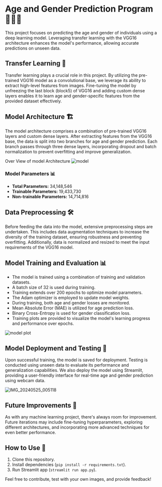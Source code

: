 # **Age and Gender Prediction Program 🧑📏👦**

This project focuses on predicting the age and gender of individuals using a deep learning model. Leveraging transfer learning with the VGG16 architecture enhances the model's performance, allowing accurate predictions on unseen data.

## **Transfer Learning 🔄**

Transfer learning plays a crucial role in this project. By utilizing the pre-trained VGG16 model as a convolutional base, we leverage its ability to extract high-level features from images. Fine-tuning the model by unfreezing the last block (block5) of VGG16 and adding custom dense layers enables it to learn age and gender-specific features from the provided dataset effectively.

## **Model Architecture 🏗️**

The model architecture comprises a combination of pre-trained VGG16 layers and custom dense layers. After extracting features from the VGG16 base, the data is split into two branches for age and gender prediction. Each branch passes through three dense layers, incorporating dropout and batch normalization to prevent overfitting and improve generalization.

Over View of model Architecture
![model](https://github.com/Hyperstrom/Age_Gender_Prediction/assets/112319058/fa5e23e5-0f63-47df-a417-fecf784fd606)

### Model Parameters 📊

- **Total Parameters:** 34,148,546
- **Trainable Parameters:** 19,433,730
- **Non-trainable Parameters:** 14,714,816


## **Data Preprocessing 🛠️**

Before feeding the data into the model, extensive preprocessing steps are undertaken. This includes data augmentation techniques to increase the diversity of the training dataset, ensuring robustness and preventing overfitting. Additionally, data is normalized and resized to meet the input requirements of the VGG16 model.

## **Model Training and Evaluation 📊**

- The model is trained using a combination of training and validation datasets.
- A batch size of 32 is used during training.
- Training extends over 200 epochs to optimize model parameters.
- The Adam optimizer is employed to update model weights.
- During training, both age and gender losses are monitored.
- Mean Absolute Error (MAE) is utilized for age prediction loss.
- Binary Cross-Entropy is used for gender classification loss.
- Training plots are provided to visualize the model's learning progress and performance over epochs.

![model plot](https://github.com/Hyperstrom/Age_Gender_Prediction/assets/112319058/18f470e4-aaad-4b77-aeae-847aff20e486)

## **Model Deployment and Testing 🚀**

Upon successful training, the model is saved for deployment. Testing is conducted using unseen data to evaluate its performance and generalization capabilities. We also deploy the model using Streamlit, providing a user-friendly interface for real-time age and gender prediction using webcam data.

![IMG_20240525_005118](https://github.com/Hyperstrom/Age_Gender_Prediction/assets/112319058/81921889-61ce-4553-9969-587e5cb07606)

## **Future Improvements 🚀**

As with any machine learning project, there's always room for improvement. Future iterations may include fine-tuning hyperparameters, exploring different architectures, and incorporating more advanced techniques for even better performance.

## **How to Use 📝**

1. Clone this repository.
2. Install dependencies (`pip install -r requirements.txt`).
3. Run Streamlit app (`streamlit run app.py`).

Feel free to contribute, test with your own images, and provide feedback!

